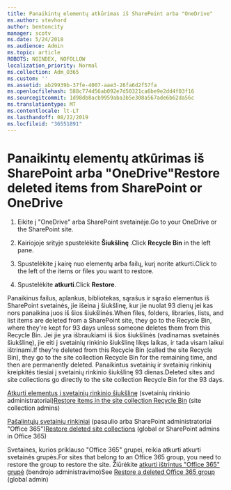 ```yaml
---
title: Panaikintų elementų atkūrimas iš SharePoint arba "OneDrive"
ms.author: stevhord
author: bentoncity
manager: scotv
ms.date: 5/24/2018
ms.audience: Admin
ms.topic: article
ROBOTS: NOINDEX, NOFOLLOW
localization_priority: Normal
ms.collection: Adm_O365
ms.custom: ''
ms.assetid: ab29939b-37fe-4007-aae3-26fa6d2f57fa
ms.openlocfilehash: 588c774d56ab092e7d50321ca6be9e2dd4f03f16
ms.sourcegitcommit: 1d98db8acb9959aba3b5e308a567ade6b62da56c
ms.translationtype: MT
ms.contentlocale: lt-LT
ms.lasthandoff: 08/22/2019
ms.locfileid: "36551891"
---
```

# <a name="restore-deleted-items-from-sharepoint-or-onedrive"></a><span data-ttu-id="a3c39-102">Panaikintų elementų atkūrimas iš SharePoint arba "OneDrive"</span><span class="sxs-lookup"><span data-stu-id="a3c39-102">Restore deleted items from SharePoint or OneDrive</span></span>

1. <span data-ttu-id="a3c39-103">Eikite į "OneDrive" arba SharePoint svetainėje.</span><span class="sxs-lookup"><span data-stu-id="a3c39-103">Go to your OneDrive or the SharePoint site.</span></span>
    
2. <span data-ttu-id="a3c39-104">Kairiojoje srityje spustelėkite **Šiukšlinę** .</span><span class="sxs-lookup"><span data-stu-id="a3c39-104">Click **Recycle Bin** in the left pane.</span></span> 
    
3. <span data-ttu-id="a3c39-105">Spustelėkite į kairę nuo elementų arba failų, kurį norite atkurti.</span><span class="sxs-lookup"><span data-stu-id="a3c39-105">Click to the left of the items or files you want to restore.</span></span>
    
4. <span data-ttu-id="a3c39-106">Spustelėkite **atkurti**.</span><span class="sxs-lookup"><span data-stu-id="a3c39-106">Click **Restore**.</span></span> 
    
<span data-ttu-id="a3c39-107">Panaikinus failus, aplankus, bibliotekas, sąrašus ir sąrašo elementus iš SharePoint svetainės, jie išeina į šiukšlinę, kur jie nuolat 93 dienų jei kas nors panaikina juos iš šios šiukšlinės.</span><span class="sxs-lookup"><span data-stu-id="a3c39-107">When files, folders, libraries, lists, and list items are deleted from a SharePoint site, they go to the Recycle Bin, where they're kept for 93 days unless someone deletes them from this Recycle Bin.</span></span> <span data-ttu-id="a3c39-108">Jei jie yra išbraukiami iš šios šiukšlinės (vadinamas svetainės šiukšlinę), jie eiti į svetainių rinkinio šiukšlinę likęs laikas, ir tada visam laikui ištrinami.</span><span class="sxs-lookup"><span data-stu-id="a3c39-108">If they're deleted from this Recycle Bin (called the site Recycle Bin), they go to the site collection Recycle Bin for the remaining time, and then are permanently deleted.</span></span> <span data-ttu-id="a3c39-109">Panaikintus svetainių ir svetainių rinkinių kreipkitės tiesiai į svetainių rinkinio šiukšlinę 93 dienas.</span><span class="sxs-lookup"><span data-stu-id="a3c39-109">Deleted sites and site collections go directly to the site collection Recycle Bin for the 93 days.</span></span>
  
<span data-ttu-id="a3c39-110">[Atkurti elementus į svetainių rinkinio šiukšlinę](https://go.microsoft.com/fwlink/?linkid=867800) (svetainių rinkinio administratoriai)</span><span class="sxs-lookup"><span data-stu-id="a3c39-110">[Restore items in the site collection Recycle Bin](https://go.microsoft.com/fwlink/?linkid=867800) (site collection admins)</span></span> 
  
<span data-ttu-id="a3c39-111">[Pašalintųjų svetainių rinkiniai](https://go.microsoft.com/fwlink/?linkid=867660) (pasaulio arba SharePoint administratoriai "Office 365")</span><span class="sxs-lookup"><span data-stu-id="a3c39-111">[Restore deleted site collections](https://go.microsoft.com/fwlink/?linkid=867660) (global or SharePoint admins in Office 365)</span></span> 
  
<span data-ttu-id="a3c39-112">Svetaines, kurios priklauso "Office 365" grupei, reikia atkurti atkurti svetainės grupės.</span><span class="sxs-lookup"><span data-stu-id="a3c39-112">For sites that belong to an Office 365 group, you need to restore the group to restore the site.</span></span> <span data-ttu-id="a3c39-113">Žiūrėkite [atkurti ištrintus "Office 365" grupė](https://go.microsoft.com/fwlink/?linkid=867802) (bendrojo administravimo)</span><span class="sxs-lookup"><span data-stu-id="a3c39-113">See [Restore a deleted Office 365 group](https://go.microsoft.com/fwlink/?linkid=867802) (global admin)</span></span> 
  

